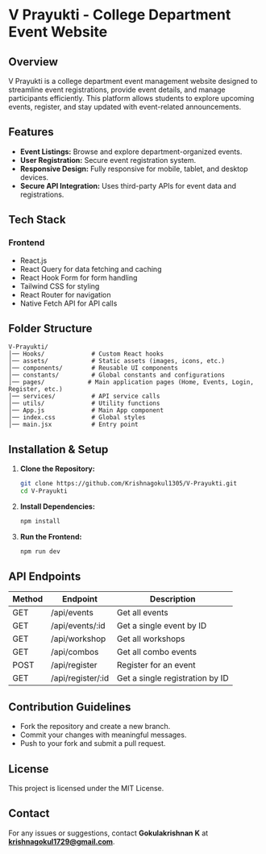 # V Prayukti - College Department Event Website

## Overview

V Prayukti is a college department event management website designed to streamline event registrations, provide event details, and manage participants efficiently. This platform allows students to explore upcoming events, register, and stay updated with event-related announcements.

## Features

- **Event Listings:** Browse and explore department-organized events.
- **User Registration:** Secure event registration system.
- **Responsive Design:** Fully responsive for mobile, tablet, and desktop devices.
- **Secure API Integration:** Uses third-party APIs for event data and registrations.

## Tech Stack

### Frontend

- React.js
- React Query for data fetching and caching
- React Hook Form for form handling
- Tailwind CSS for styling
- React Router for navigation
- Native Fetch API for API calls

## Folder Structure

```
V-Prayukti/
│── Hooks/             # Custom React hooks
│── assets/            # Static assets (images, icons, etc.)
│── components/        # Reusable UI components
│── constants/         # Global constants and configurations
│── pages/            # Main application pages (Home, Events, Login, Register, etc.)
│── services/          # API service calls
│── utils/             # Utility functions
│── App.js             # Main App component
│── index.css          # Global styles
│── main.jsx           # Entry point
```

## Installation & Setup

1. **Clone the Repository:**

   ```sh
   git clone https://github.com/Krishnagokul1305/V-Prayukti.git
   cd V-Prayukti
   ```

2. **Install Dependencies:**

   ```sh
   npm install
   ```

3. **Run the Frontend:**

   ```sh
   npm run dev
   ```

## API Endpoints

| Method | Endpoint           | Description                     |
| ------ | ------------------ | ------------------------------- |
| GET    | /api/events        | Get all events                  |
| GET    | /api/events/\:id   | Get a single event by ID        |
| GET    | /api/workshop      | Get all workshops               |
| GET    | /api/combos        | Get all combo events            |
| POST   | /api/register      | Register for an event           |
| GET    | /api/register/\:id | Get a single registration by ID |

## Contribution Guidelines

- Fork the repository and create a new branch.
- Commit your changes with meaningful messages.
- Push to your fork and submit a pull request.

## License

This project is licensed under the MIT License.

## Contact

For any issues or suggestions, contact **Gokulakrishnan K** at **[krishnagokul1729@gmail.com](mailto\:krishnagokul1729@gmail.com)**.

